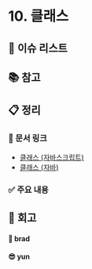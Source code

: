 # 10. 클래스

## :pushpin: 이슈 리스트

## :books: 참고

## :clipboard: 정리

### :link: 문서 링크

- [클래스 (자바스크립트)](./brad_javascript.md)
- [클래스 (자바)](./heewhy_java.md)

### :white_check_mark: 주요 내용

## :pray: 회고

#### :bread: brad

#### :sunglasses: yun
